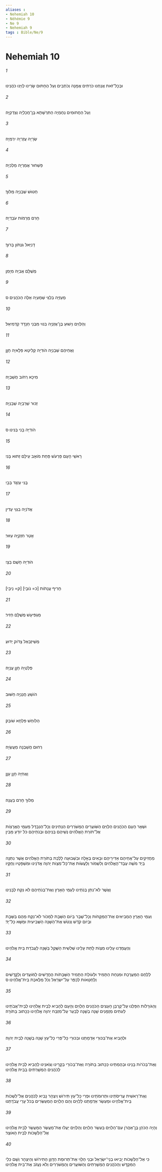 ```yaml
---
aliases : 
- Nehemiah 10
- Néhémie 9
- Ne 9
- Nehemiah 9
tags : Bible/Ne/9
---
```


# Nehemiah 10

###### 1
וּבְכָל־זֹאת אֲנַחְנוּ כֹּרְתִים אֲמָנָה וְכֹתְבִים וְעַל הֶחָתוּם שָׂרֵינוּ לְוִיֵּנוּ כֹּהֲנֵינוּ׃
###### 2
וְעַל הַחֲתוּמִים נְחֶמְיָה הַתִּרְשָׁתָא בֶּן־חֲכַלְיָה וְצִדְקִיָּה׃
###### 3
שְׂרָיָה עֲזַרְיָה יִרְמְיָה׃
###### 4
פַּשְׁחוּר אֲמַרְיָה מַלְכִּיָּה׃
###### 5
חַטּוּשׁ שְׁבַנְיָה מַלּוּךְ׃
###### 6
חָרִם מְרֵמֹות עֹבַדְיָה׃
###### 7
דָּנִיֵּאל גִּנְּתֹון בָּרוּךְ׃
###### 8
מְשֻׁלָּם אֲבִיָּה מִיָּמִן׃
###### 9
מַעַזְיָה בִלְגַּי שְׁמַעְיָה אֵלֶּה הַכֹּהֲנִים׃ ס
###### 10
וְהַלְוִיִּם וְיֵשׁוּעַ בֶּן־אֲזַנְיָה בִּנּוּי מִבְּנֵי חֵנָדָד קַדְמִיאֵל׃
###### 11
וַאֲחֵיהֶם שְׁבַנְיָה הֹודִיָּה קְלִיטָא פְּלָאיָה חָןָן׃
###### 12
מִיכָא רְחֹוב חֲשַׁבְיָה׃
###### 13
זַכּוּר שֵׁרֵבְיָה שְׁבַנְיָה׃
###### 14
הֹודִיָּה בָנִי בְּנִינוּ׃ ס
###### 15
רָאשֵׁי הָעָם פַּרְעֹשׁ פַּחַת מֹואָב עֵילָם זַתּוּא בָּנִי׃
###### 16
בֻּנִּי עַזְגָּד בֵּבָי׃
###### 17
אֲדֹנִיָּה בִגְוַי עָדִין׃
###### 18
אָטֵר חִזְקִיָּה עַזּוּר׃
###### 19
הֹודִיָּה חָשֻׁם בֵּצָי׃
###### 20
חָרִיף עֲנָתֹות [כ= נֹובָי] [ק= נֵיבָי]׃
###### 21
מַגְפִּיעָשׁ מְשֻׁלָּם חֵזִיר׃
###### 22
מְשֵׁיזַבְאֵל צָדֹוק יַדּוּעַ׃
###### 23
פְּלַטְיָה חָןָן עֲנָיָה׃
###### 24
הֹושֵׁעַ חֲנַנְיָה חַשּׁוּב׃
###### 25
הַלֹּוחֵשׁ פִּלְחָא שֹׁובֵק׃
###### 26
רְחוּם חֲשַׁבְנָה מַעֲשֵׂיָה׃
###### 27
וַאֲחִיָּה חָןָן עָןָן׃
###### 28
מַלּוּךְ חָרִם בַּעֲנָה׃
###### 29
וּשְׁאָר הָעָם הַכֹּהֲנִים הַלְוִיִּם הַשֹּׁועֲרִים הַמְשֹׁרְרִים הַנְּתִינִים וְכָל־הַנִּבְדָּל מֵעַמֵּי הָאֲרָצֹות אֶל־תֹּורַת הָאֱלֹהִים נְשֵׁיהֶם בְּנֵיהֶם וּבְנֹתֵיהֶם כֹּל יֹודֵעַ מֵבִין׃
###### 30
מַחֲזִיקִים עַל־אֲחֵיהֶם אַדִּירֵיהֶם וּבָאִים בְּאָלָה וּבִשְׁבוּעָה לָלֶכֶת בְּתֹורַת הָאֱלֹהִים אֲשֶׁר נִתְּנָה בְּיַד מֹשֶׁה עֶבֶד־הָאֱלֹהִים וְלִשְׁמֹור וְלַעֲשֹׂות אֶת־כָּל־מִצְוֹת יְהוָה אֲדֹנֵינוּ וּמִשְׁפָּטָיו וְחֻקָּיו׃
###### 31
וַאֲשֶׁר לֹא־נִתֵּן בְּנֹתֵינוּ לְעַמֵּי הָאָרֶץ וְאֶת־בְּנֹתֵיהֶם לֹא נִקַּח לְבָנֵינוּ׃
###### 32
וְעַמֵּי הָאָרֶץ הַמְבִיאִים אֶת־הַמַּקָּחֹות וְכָל־שֶׁבֶר בְּיֹום הַשַּׁבָּת לִמְכֹּור לֹא־נִקַּח מֵהֶם בַּשַּׁבָּת וּבְיֹום קֹדֶשׁ וְנִטֹּשׁ אֶת־הַשָּׁנָה הַשְּׁבִיעִית וּמַשָּׁא כָל־יָד׃
###### 33
וְהֶעֱמַדְנוּ עָלֵינוּ מִצְוֹת לָתֵת עָלֵינוּ שְׁלִשִׁית הַשֶּׁקֶל בַּשָּׁנָה לַעֲבֹדַת בֵּית אֱלֹהֵינוּ׃
###### 34
לְלֶחֶם הַמַּעֲרֶכֶת וּמִנְחַת הַתָּמִיד וּלְעֹולַת הַתָּמִיד הַשַּׁבָּתֹות הֶחֳדָשִׁים לַמֹּועֲדִים וְלַקֳּדָשִׁים וְלַחַטָּאֹות לְכַפֵּר עַל־יִשְׂרָאֵל וְכֹל מְלֶאכֶת בֵּית־אֱלֹהֵינוּ׃ ס
###### 35
וְהַגֹּורָלֹות הִפַּלְנוּ עַל־קֻרְבַּן הָעֵצִים הַכֹּהֲנִים הַלְוִיִּם וְהָעָם לְהָבִיא לְבֵית אֱלֹהֵינוּ לְבֵית־אֲבֹתֵינוּ לְעִתִּים מְזֻמָּנִים שָׁנָה בְשָׁנָה לְבַעֵר עַל־מִזְבַּח יְהוָה אֱלֹהֵינוּ כַּכָּתוּב בַּתֹּורָה׃
###### 36
וּלְהָבִיא אֶת־בִּכּוּרֵי אַדְמָתֵנוּ וּבִכּוּרֵי כָּל־פְּרִי כָל־עֵץ שָׁנָה בְשָׁנָה לְבֵית יְהוָה׃
###### 37
וְאֶת־בְּכֹרֹות בָּנֵינוּ וּבְהֶמְתֵּינוּ כַּכָּתוּב בַּתֹּורָה וְאֶת־בְּכֹורֵי בְקָרֵינוּ וְצֹאנֵינוּ לְהָבִיא לְבֵית אֱלֹהֵינוּ לַכֹּהֲנִים הַמְשָׁרְתִים בְּבֵית אֱלֹהֵינוּ׃
###### 38
וְאֶת־רֵאשִׁית עֲרִיסֹתֵינוּ וּתְרוּמֹתֵינוּ וּפְרִי כָל־עֵץ תִּירֹושׁ וְיִצְהָר נָבִיא לַכֹּהֲנִים אֶל־לִשְׁכֹות בֵּית־אֱלֹהֵינוּ וּמַעְשַׂר אַדְמָתֵנוּ לַלְוִיִּם וְהֵם הַלְוִיִּם הַמְעַשְּׂרִים בְּכֹל עָרֵי עֲבֹדָתֵנוּ׃
###### 39
וְהָיָה הַכֹּהֵן בֶּן־אַהֲרֹן עִם־הַלְוִיִּם בַּעְשֵׂר הַלְוִיִּם וְהַלְוִיִּם יַעֲלוּ אֶת־מַעֲשַׂר הַמַּעֲשֵׂר לְבֵית אֱלֹהֵינוּ אֶל־הַלְּשָׁכֹות לְבֵית הָאֹוצָר׃
###### 40
כִּי אֶל־הַלְּשָׁכֹות יָבִיאוּ בְנֵי־יִשְׂרָאֵל וּבְנֵי הַלֵּוִי אֶת־תְּרוּמַת הַדָּגָן הַתִּירֹושׁ וְהַיִּצְהָר וְשָׁם כְּלֵי הַמִּקְדָּשׁ וְהַכֹּהֲנִים הַמְשָׁרְתִים וְהַשֹּׁועֲרִים וְהַמְשֹׁרְרִים וְלֹא נַעֲזֹב אֶת־בֵּית אֱלֹהֵינוּ׃

